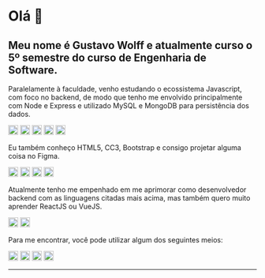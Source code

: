 # Olá 👋
## Meu nome é Gustavo Wolff e atualmente curso o 5º semestre do curso de Engenharia de Software.

Paralelamente à faculdade, venho estudando o ecossistema Javascript, com foco no backend, de modo que tenho me envolvido principalmente com Node e Express e utilizado MySQL e MongoDB para persistência dos dados.

<img src="https://img.shields.io/badge/JavaScript-F7DF1E?style=for-the-badge&logo=javascript&logoColor=black" height="20"/> <img src="https://img.shields.io/badge/Node.js-43853D?style=for-the-badge&logo=node-dot-js&logoColor=white" height="20"/> <img src="https://img.shields.io/badge/Express.js-000000?style=for-the-badge&logo=express&logoColor=white" height="20"/> <img src="https://img.shields.io/badge/MySQL-00000F?style=for-the-badge&logo=mysql&logoColor=white" height="20"/> <img src="https://img.shields.io/badge/MongoDB-4EA94B?style=for-the-badge&logo=mongodb&logoColor=white" height="20"/>


Eu também conheço HTML5, CC3, Bootstrap e consigo projetar alguma coisa no Figma.

<img src="https://img.shields.io/badge/HTML5-E34F26?style=for-the-badge&logo=html5&logoColor=white" height="20"/> <img src="https://img.shields.io/badge/CSS3-1572B6?style=for-the-badge&logo=css3&logoColor=white" height="20"/> <img src="https://img.shields.io/badge/Bootstrap-563D7C?style=for-the-badge&logo=bootstrap&logoColor=white" height="20"/> <img src="https://img.shields.io/badge/Figma-F24E1E?style=for-the-badge&logo=figma&logoColor=white" height="20"/> 


Atualmente tenho me empenhado em me aprimorar como desenvolvedor backend com as linguagens citadas mais acima, mas também quero muito aprender ReactJS ou VueJS.

<img src="https://img.shields.io/badge/React-20232A?style=for-the-badge&logo=react&logoColor=61DAFB" height="20"/> <img src="https://img.shields.io/badge/Vue.js-35495E?style=for-the-badge&logo=vue-dot-js&logoColor=4FC08D" height="20"/> 


Para me encontrar, você pode utilizar algum dos seguintes meios: <br>

<a href="https://linkedin.com/in/gustavo-wolff" target="blank"> <img src="https://img.shields.io/badge/LinkedIn-0077B5?style=for-the-badge&logo=linkedin&logoColor=white" height="20"/></a> 
<a href="https://github.com/gustavow1985" target="blank"> <img src="https://img.shields.io/badge/GitHub-100000?style=for-the-badge&logo=github&logoColor=white" height="20"/></a> 
<a href="https://api.whatsapp.com/send?phone=5543999294493&text=Ol%C3%A1%20Gustavo.%20Vi%20seu%20perfil%20no%20Github%20e%20gostaria%20de%20conversar%20com%20voc%C3%AA"> <img src="https://img.shields.io/badge/WhatsApp-25D366?style=for-the-badge&logo=whatsapp&logoColor=white" height="20"/></a> 
<a href="https://t.me/gustavoWolff" target="blank"> <img src="https://img.shields.io/badge/Telegram-2CA5E0?style=for-the-badge&logo=telegram&logoColor=white" height="20"/></a>

<hr>

